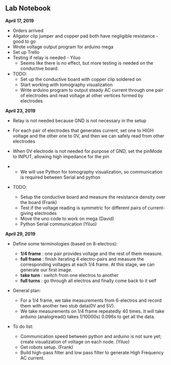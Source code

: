 Lab Notebook
------

__April 17, 2019__

* Orders arrived
* Allgator clip jumper and copper pad both have negligible resistance - good to go
* Wrote voltage output program for arduino mega
* Set up Trello
* Testing if relay is needed - Yiluo
	* Seems like there is no effect, but more testing is needed on the conductive board.
* TODO:
	* Set up the conductive board with copper clip soldered on
	* Start working with tomography visualization
	* Write arduino program to output steady AC current through one pair of electrodes and read voltage at other vertices formed by electrodes


__April 23, 2019__

* Relay is not needed because GND is not necessary in the setup
* For each pair of electrodes that generates current, set one to HIGH voltage and the other one to 0V, and then we can safely read from other electrodes
* When 0V electrode is not needed for purpose of GND, set the pinMode to INPUT, allowing high impedance for the pin
* * We will use Python for tomography visualization, so communication is required between Serial and python


* TODO:
	* Setup the conductive board and measure the resistance density over the board (Frank)
	* Test if the voltage reading is symmetric for different pairs of current-giving electrodes
	* Move the uno code to work on mega (David)
	* Python Serial communication (Yiluo)

__April 29, 2019__

* Define some terminologies (based on 8-electros):
	* **1/4 frame** : one pair provides voltage and the rest of them measure.
	* **full frame** : finish iterating 4 electro-pairs and measure the corresponding voltages at each 1/4 frame. At this stage, we can generate our first image.
	* **take turn** : switch from one electros to another
	* **full turns** : go through all electros and finally come back to it self

* General plan:
	* For a 1/4 frame, we take measurements from 6-electros and record them with another two stub data(0V and 5V). 
	* We take measurements on 1/4 frame repeatedly 40 times. It will take arduino (analogread() takes 1/10000s) 0.096s to get all the data.

* To do list:
	* Communication speed between python and arduino is not sure yet; create visualization of voltage on each node. (Yiluo)
	* Get robots setup. (Frank)
	* Build high-pass filter and low pass filter to generate High Frequency AC current.